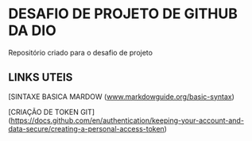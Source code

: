 # DESAFIO DE PROJETO DE GITHUB DA DIO
Repositório criado para o desafio de projeto

## LINKS UTEIS
[SINTAXE BASICA MARDOW (www.markdowguide.org/basic-syntax)

[CRIAÇÃO DE TOKEN GIT] (https://docs.github.com/en/authentication/keeping-your-account-and-data-secure/creating-a-personal-access-token)
